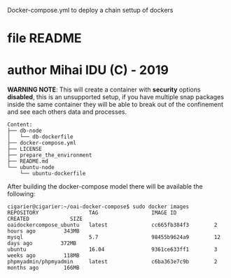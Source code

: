 Docker-compose.yml to deploy a chain settup of dockers

# file          README
# author        Mihai IDU (C) - 2019 

**WARNING NOTE**: This will create a container with **security** options **disabled**, this is an unsupported setup, if you have multiple snap packages inside the same container they will be able to break out of the confinement and see each others data and processes.


```
Content:
├── db-node
│   └── db-dockerfile
├── docker-compose.yml
├── LICENSE
├── prepare_the_environment
├── README.md
└── ubuntu-node
    └── ubuntu-dockerfile
```
After building the docker-compose model there will be available the following:
```
cigarier@cigarier:~/oai-docker-compose$ sudo docker images
REPOSITORY                TAG                 IMAGE ID            CREATED             SIZE
oaidockercompose_ubuntu   latest              cc665fb384f3        2 hours ago         343MB
mysql                     5.7                 98455b9624a9        12 days ago         372MB
ubuntu                    16.04               9361ce633ff1        3 weeks ago         118MB
phpmyadmin/phpmyadmin     latest              c6ba363e7c9b        2 months ago        166MB
```


